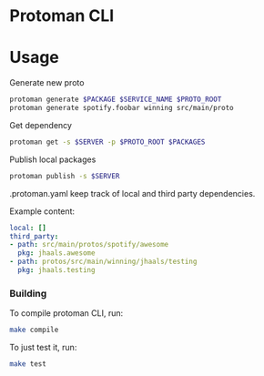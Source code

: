 # Protoman CLI

# Usage

Generate new proto

```bash
protoman generate $PACKAGE $SERVICE_NAME $PROTO_ROOT
protoman generate spotify.foobar winning src/main/proto
```

Get dependency

```bash
protoman get -s $SERVER -p $PROTO_ROOT $PACKAGES
```

Publish local packages

```bash
protoman publish -s $SERVER
```

.protoman.yaml keep track of local and third party dependencies.

Example content:

```yaml
local: []
third_party:
- path: src/main/protos/spotify/awesome
  pkg: jhaals.awesome
- path: protos/src/main/winning/jhaals/testing
  pkg: jhaals.testing
```

### Building

To compile protoman CLI, run:

```sh
make compile
```

To just test it, run:

```sh
make test
```
